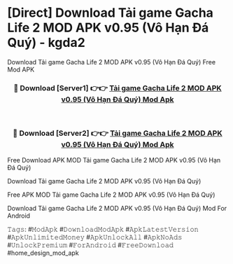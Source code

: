 # [Direct] Download Tải game Gacha Life 2 MOD APK v0.95 (Vô Hạn Đá Quý) - kgda2
Download Tải game Gacha Life 2 MOD APK v0.95 (Vô Hạn Đá Quý) Free Mod APK

<div align="center">
<h3>🔴 Download [Server1] 👉👉 <a href="https://apk-comot.site?title=Tải_game_Gacha_Life_2_MOD_APK_v0.95_(Vô_Hạn_Đá_Quý)">Tải game Gacha Life 2 MOD APK v0.95 (Vô Hạn Đá Quý) Mod Apk</a></h3><br>

<h3>🔴 Download [Server2] 👉👉 <a href="https://apk-comot.site?title=Tải_game_Gacha_Life_2_MOD_APK_v0.95_(Vô_Hạn_Đá_Quý)">Tải game Gacha Life 2 MOD APK v0.95 (Vô Hạn Đá Quý) Mod Apk</a></h3>
</div>


Free Download APK MOD Tải game Gacha Life 2 MOD APK v0.95 (Vô Hạn Đá Quý)

Download Tải game Gacha Life 2 MOD APK v0.95 (Vô Hạn Đá Quý) 

Free APK MOD Tải game Gacha Life 2 MOD APK v0.95 (Vô Hạn Đá Quý) 

Download Tải game Gacha Life 2 MOD APK v0.95 (Vô Hạn Đá Quý) Mod For Android

𝚃𝚊𝚐𝚜: #𝙼𝚘𝚍𝙰𝚙𝚔 #𝙳𝚘𝚠𝚗𝚕𝚘𝚊𝚍𝙼𝚘𝚍𝙰𝚙𝚔 #𝙰𝚙𝚔𝙻𝚊𝚝𝚎𝚜𝚝𝚅𝚎𝚛𝚜𝚒𝚘𝚗 #𝙰𝚙𝚔𝚄𝚗𝚕𝚒𝚖𝚒𝚝𝚎𝚍𝙼𝚘𝚗𝚎𝚢 #𝙰𝚙𝚔𝚄𝚗𝚕𝚘𝚌𝚔𝙰𝚕𝚕 #𝙰𝚙𝚔𝙽𝚘𝙰𝚍𝚜 #𝚄𝚗𝚕𝚘𝚌𝚔𝙿𝚛𝚎𝚖𝚒𝚞𝚖 #𝙵𝚘𝚛𝙰𝚗𝚍𝚛𝚘𝚒𝚍 #𝙵𝚛𝚎𝚎𝙳𝚘𝚠𝚗𝚕𝚘𝚊𝚍 #home_design_mod_apk